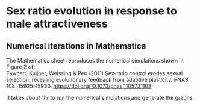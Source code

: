# Sex ratio evolution in response to male attractiveness
## Numerical iterations in Mathematica

The Mathematica sheet reproduces the numerical simulations shown in Figure 2 of:  
Fawcett, Kuijper, Weissing & Pen (2011) Sex-ratio control erodes sexual selection, revealing evolutionary feedback from adaptive plasticity. PNAS 108: 15925-15930. https://doi.org/10.1073/pnas.1105721108

It takes about 1hr to run the numerical simulations and generate the graphs.



